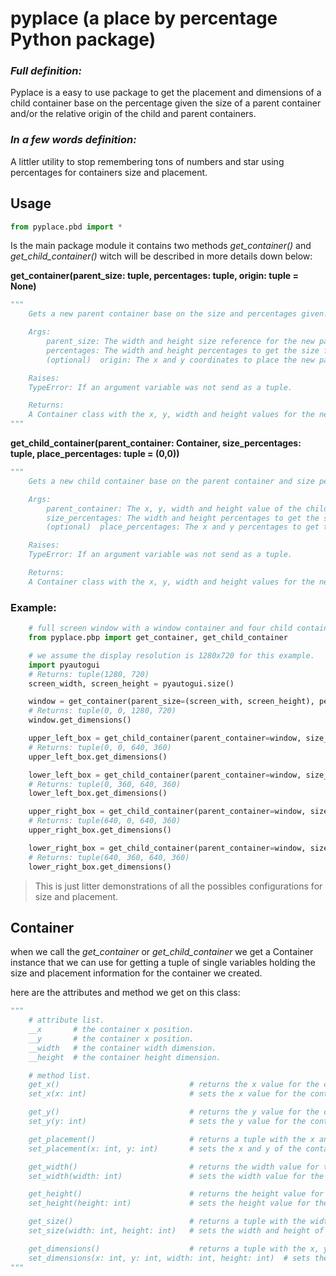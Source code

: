 # pyplace (a place by percentage Python package)

### _Full definition:_

Pyplace is a easy to use package to get the placement and dimensions of a child container base on the percentage given the size of a parent container and/or the relative origin of the child and parent containers.

### _In a few words definition:_

A littler utility to stop remembering tons of numbers and star using percentages for containers size and placement.

## Usage

```python
from pyplace.pbd import *
```

Is the main package module it contains two methods _get_container()_ and _get_child_container()_ witch will be described in more details down below:

**get_container(parent_size: tuple, percentages: tuple, origin: tuple = None)**

```python
"""
    Gets a new parent container base on the size and percentages given.

    Args:
        parent_size: The width and height size reference for the new parent container.
        percentages: The width and height percentages to get the size for the new parent container.
        (optional)  origin: The x and y coordinates to place the new parent container.

    Raises:
    TypeError: If an argument variable was not send as a tuple.

    Returns:
    A Container class with the x, y, width and height values for the new parent container.
"""
```

**get_child_container(parent_container: Container, size_percentages: tuple, place_percentages: tuple = (0,0))**

```python
"""
    Gets a new child container base on the parent container and size percentages given.

    Args:
        parent_container: The x, y, width and height value of the child container.
        size_percentages: The width and height percentages to get the size for the new child container.
        (optional)  place_percentages: The x and y percentages to get the placement for the new child container.

    Raises:
    TypeError: If an argument variable was not send as a tuple.

    Returns:
    A Container class with the x, y, width and height values for the new child container.
```

### Example:

```python
    # full screen window with a window container and four child containers.
    from pyplace.pbp import get_container, get_child_container

    # we assume the display resolution is 1280x720 for this example.
    import pyautogui
    # Returns: tuple(1280, 720)
    screen_width, screen_height = pyautogui.size()

    window = get_container(parent_size=(screen_with, screen_height), percentages=(1, 1))
    # Returns: tuple(0, 0, 1280, 720)
    window.get_dimensions()

    upper_left_box = get_child_container(parent_container=window, size_percentages=(0.5, 0.5))
    # Returns: tuple(0, 0, 640, 360)
    upper_left_box.get_dimensions()

    lower_left_box = get_child_container(parent_container=window, size_percentages=(0.5, 0.5), place_percentages=(0, 0.5))
    # Returns: tuple(0, 360, 640, 360)
    lower_left_box.get_dimensions()

    upper_right_box = get_child_container(parent_container=window, size_percentages=(0.5, 0.5), place_percentages=(0.5, 0))
    # Returns: tuple(640, 0, 640, 360)
    upper_right_box.get_dimensions()

    lower_right_box = get_child_container(parent_container=window, size_percentages=(0.5, 0.5), place_percentages=(0.5, 0.5))
    # Returns: tuple(640, 360, 640, 360)
    lower_right_box.get_dimensions()
```

> This is just litter demonstrations of all the possibles configurations for size and placement.

## Container

when we call the _get_container_ or _get_child_container_ we get a Container instance that we can use for getting a tuple of single variables holding the size and placement information for the container we created.

here are the attributes and method we get on this class:

```python
"""
    # attribute list.
    __x       # the container x position.
    __y       # the container x position.
    __width   # the container width dimension.
    __height  # the container height dimension.

    # method list.
    get_x()                             # returns the x value for the container.
    set_x(x: int)                       # sets the x value for the container.

    get_y()                             # returns the y value for the container.
    set_y(y: int)                       # sets the y value for the container.

    get_placement()                     # returns a tuple with the x and y of the container.
    set_placement(x: int, y: int)       # sets the x and y of the container.

    get_width()                         # returns the width value for the container.
    set_width(width: int)               # sets the width value for the container.

    get_height()                        # returns the height value for the container.
    set_height(height: int)             # sets the height value for the container.

    get_size()                          # returns a tuple with the width and height of the container.
    set_size(width: int, height: int)   # sets the width and height of the container.

    get_dimensions()                    # returns a tuple with the x, y, width and height of the container.
    set_dimensions(x: int, y: int, width: int, height: int)  # sets the x, y, width and height of the container.
"""
```
